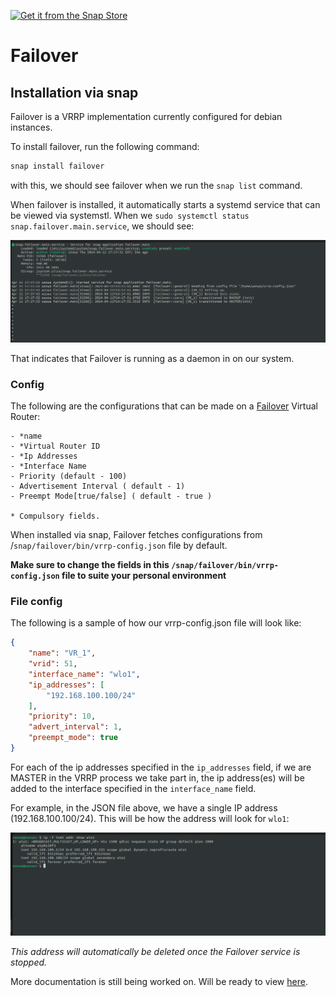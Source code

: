 

[![Get it from the Snap Store](https://snapcraft.io/static/images/badges/en/snap-store-black.svg)](https://snapcraft.io/failover)



# Failover

## Installation via snap
Failover is a VRRP implementation currently configured for debian instances.

To install failover, run the following command:

```bash
snap install failover
```
with this, we should see failover when we run the `snap list` command.


When failover is installed, it automatically starts a systemd service that can be viewed via systemstl. 
When we `sudo systemctl status snap.failover.main.service`, we should see:

![systemctl screenshot](images/failover.png)

That indicates that Failover is running as a daemon in on our system. 



### Config 
The following are the configurations that can be made on a <u>Failover</u> Virtual Router:

    - *name 
    - *Virtual Router ID
    - *Ip Addresses 
    - *Interface Name
    - Priority (default - 100)
    - Advertisement Interval ( default - 1)
    - Preempt Mode[true/false] ( default - true )

    * Compulsory fields.  

When installed via snap, Failover fetches configurations from /`snap/failover/bin/vrrp-config.json` file by default. 

**Make sure to change the fields in this `/snap/failover/bin/vrrp-config.json` file to suite your personal environment**



### File config
The following is a sample of how our vrrp-config.json file will look like:

```json
{
    "name": "VR_1",
    "vrid": 51,
    "interface_name": "wlo1",
    "ip_addresses": [ 
        "192.168.100.100/24"
    ],
    "priority": 10,
    "advert_interval": 1,
    "preempt_mode": true
}
```

For each of the ip addresses specified in the `ip_addresses` field, if we are MASTER in the VRRP process we take part in, the ip address(es) will be added to the interface specified in the `interface_name` field.

For example, in the JSON file above, we have a single IP address (192.168.100.100/24). This will be how the address will look for `wlo1`:

![failover-interface](images/failover-interface.png)

*This address will automatically be deleted once the Failover service is stopped.*

More documentation is still being worked on.
Will be ready to view [here](https://failover-docs.readthedocs.io/en/latest/). 
